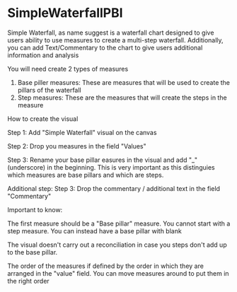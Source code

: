 # SimpleWaterfallPBI
Simple Waterfall, as name suggest is a waterfall chart designed to give users ability to use measures to create a multi-step waterfall. 
Additionally, you can add Text/Commentary to the chart to give users additional information and analysis 

You will need create 2 types of measures

1. Base piller measures: These are measures that will be used to create the pillars of the waterfall
2. Step measures: These are the measures that will create the steps in the measure

How to create the visual

Step 1: Add "Simple Waterfall" visual on the canvas

Step 2: Drop you measures in the field "Values"

Step 3: Rename your base pillar easures in the visual and add "_" (underscore) in the beginning. This is very important as this distinguies which measures are base pillars and which are steps.

Additional step:
Step 3: Drop the commentary /  additional text in the field "Commentary"

Important to know:

The first measure should be a "Base pillar" measure. You cannot start with a step measure. You can instead have a base pillar with blank

The visual doesn't carry out a reconciliation in case you steps don't add up to the base pillar. 

The order of the measures if defined by the order in which they are arranged in the "value" field. You can move measures around to put them in the right order
